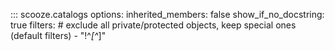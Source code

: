 <style>
    /* https://github.com/squidfunk/mkdocs-material/discussions/2532 */
    /* number of ".md-nav__list" determines the max level of TOC to be displayed in TOC */
    /* e.g. if ".md-nav__list" is repeated 3 times - the headers ####, #####,  ... will not be displayed in TOC */
    .md-sidebar--secondary .md-nav__list .md-nav__list .md-nav__list {
        display: none
    }
</style>

::: scooze.catalogs
    options:
        inherited_members: false
        show_if_no_docstring: true
        filters:
            # exclude all private/protected objects, keep special ones (default filters)
            - "!^_[^_]"

